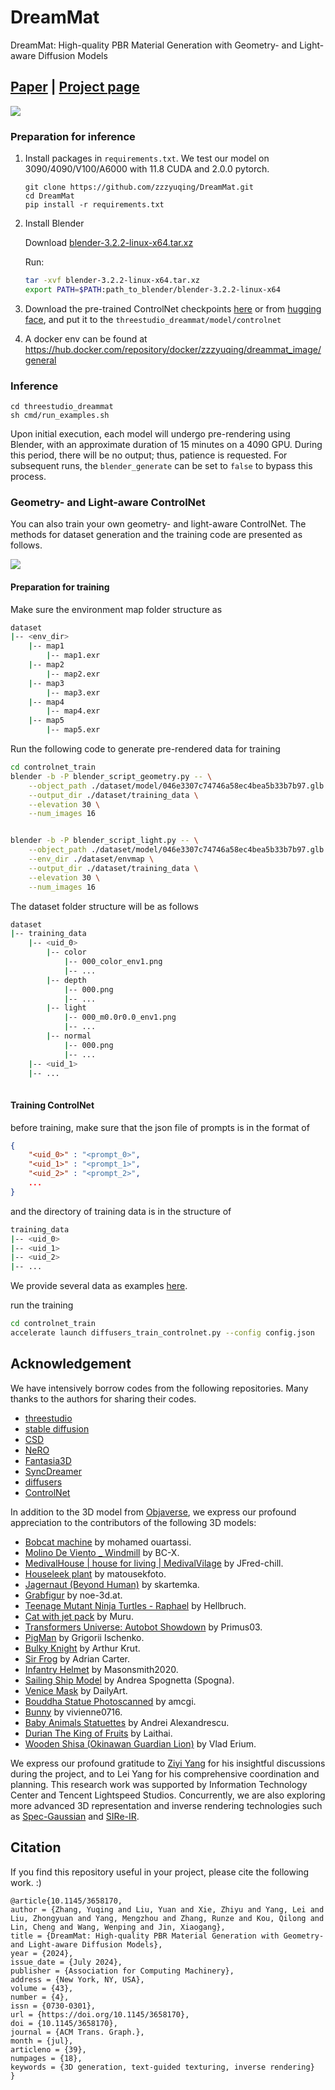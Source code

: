 # DreamMat
DreamMat: High-quality PBR Material Generation with Geometry- and Light-aware Diffusion Models
## [Paper](https://arxiv.org/abs/2405.17176) | [Project page](https://zzzyuqing.github.io/dreammat.github.io/)

![](assets/teaser.png)

### Preparation for inference
1. Install packages in `requirements.txt`.
    We test our model on 3090/4090/V100/A6000 with 11.8 CUDA and 2.0.0 pytorch.
    ```
    git clone https://github.com/zzzyuqing/DreamMat.git
    cd DreamMat
    pip install -r requirements.txt
    ```
2. Install Blender 

    Download [blender-3.2.2-linux-x64.tar.xz](https://download.blender.org/release/Blender3.2/)
    
    Run:
    ```bash
    tar -xvf blender-3.2.2-linux-x64.tar.xz
    export PATH=$PATH:path_to_blender/blender-3.2.2-linux-x64
    ```


3. Download the pre-trained ControlNet checkpoints [here](https://pan.zju.edu.cn/share/78d6588ec65bcfa432ed22d262) or from [hugging face](https://huggingface.co/zzzyuqing/light-geo-controlnet), and put it to the `threestudio_dreammat/model/controlnet`
4. A docker env can be found at https://hub.docker.com/repository/docker/zzzyuqing/dreammat_image/general

### Inference

```
cd threestudio_dreammat
sh cmd/run_examples.sh
```

Upon initial execution, each model will undergo pre-rendering using Blender, with an approximate duration of 15 minutes on a 4090 GPU. During this period, there will be no output; thus, patience is requested. For subsequent runs, the `blender_generate` can be set to `false` to bypass this process.
### Geometry- and Light-aware ControlNet
You can also train your own geometry- and light-aware ControlNet. The methods for dataset generation and the training code are presented as follows.

![](assets/pipeline_controlnet.png)
#### Preparation for training
Make sure the environment map folder structure as
```bash
dataset
|-- <env_dir>
    |-- map1
        |-- map1.exr
    |-- map2
        |-- map2.exr
    |-- map3
        |-- map3.exr
    |-- map4
        |-- map4.exr
    |-- map5
        |-- map5.exr
```

Run the following code to generate pre-rendered data for training
```bash
cd controlnet_train
blender -b -P blender_script_geometry.py -- \
    --object_path ./dataset/model/046e3307c74746a58ec4bea5b33b7b97.glb \
    --output_dir ./dataset/training_data \
    --elevation 30 \
    --num_images 16


blender -b -P blender_script_light.py -- \
    --object_path ./dataset/model/046e3307c74746a58ec4bea5b33b7b97.glb \
    --env_dir ./dataset/envmap \
    --output_dir ./dataset/training_data \
    --elevation 30 \
    --num_images 16
```

The dataset folder structure will be as follows
```bash
dataset
|-- training_data
    |-- <uid_0>
        |-- color
            |-- 000_color_env1.png
            |-- ...
        |-- depth
            |-- 000.png
            |-- ...
        |-- light
            |-- 000_m0.0r0.0_env1.png
            |-- ...
        |-- normal
            |-- 000.png
            |-- ...
    |-- <uid_1>
    |-- ...
    
```

#### Training ControlNet

before training, make sure that the json file of prompts is in the format of 
```json
{
    "<uid_0>" : "<prompt_0>",
    "<uid_1>" : "<prompt_1>",
    "<uid_2>" : "<prompt_2>",
    ...
}
```


and the directory of training data is in the structure of
```bash
training_data
|-- <uid_0>
|-- <uid_1>
|-- <uid_2>
|-- ...

```
We provide several data as examples [here](https://pan.zju.edu.cn/share/b1724c30e0b5a3a9861a58570e).

run the training
```bash
cd controlnet_train
accelerate launch diffusers_train_controlnet.py --config config.json 
```


## Acknowledgement
We have intensively borrow codes from the following repositories. Many thanks to the authors for sharing their codes.
- [threestudio](https://github.com/threestudio-project/threestudio)
- [stable diffusion](https://github.com/CompVis/stable-diffusion)
- [CSD](https://github.com/CVMI-Lab/Classifier-Score-Distillation)
- [NeRO](https://github.com/liuyuan-pal/NeRO)
- [Fantasia3D](https://github.com/Gorilla-Lab-SCUT/Fantasia3D)
- [SyncDreamer](https://github.com/liuyuan-pal/SyncDreamer)
- [diffusers](https://github.com/huggingface/diffusers)
- [ControlNet](https://github.com/lllyasviel/ControlNet)

In addition to the 3D model from [Objaverse](https://objaverse.allenai.org/), we express our profound appreciation to the contributors of the following 3D models:
- [Bobcat machine](https://sketchfab.com/3d-models/bobcat-machine-7845344823cb4cdcb99963f561e5d866) by mohamed ouartassi.
- [Molino De Viento \_ Windmill](https://sketchfab.com/3d-models/molino-de-viento---windmill-2ea0a5296d4b49dbad71ce1975c0e3ff) by BC-X.
- [MedivalHouse | house for living | MedivalVilage](https://sketchfab.com/3d-models/medivalhousehouse-for-livingmedivalvilage-ba53607959b0476fb719043c406bc245) by JFred-chill.
- [Houseleek plant](https://sketchfab.com/3d-models/houseleek-plant-70679a304b324ca8941c214875acf6a9) by matousekfoto.
- [Jagernaut (Beyond Human)](https://sketchfab.com/3d-models/jagernaut-beyond-human-977e3a466dbc4c859071e342c6b6151e) by skartemka.
- [Grabfigur](https://sketchfab.com/3d-models/grabfigur-fbd44dd62766450abefaa0e43941633e) by noe-3d.at.
- [Teenage Mutant Ninja Turtles - Raphael](https://sketchfab.com/3d-models/teenage-mutant-ninja-turtles-raphael-191f64c3a6a44218a98a4d93f44229a9) by Hellbruch. 
- [Cat with jet pack](https://sketchfab.com/3d-models/cat-with-jet-pack-9afc8fd58c0d4f7d827f2007d6ac1e80) by Muru.
- [Transformers Universe: Autobot Showdown](https://sketchfab.com/3d-models/transformers-universe-autobot-showdown-7a3f2d273f354b29b31f247beb62d973) by Primus03.
- [PigMan](https://sketchfab.com/3d-models/pigman-f7597d3af7224f7e890710ac27d4d597) by Grigorii Ischenko.
- [Bulky Knight](https://sketchfab.com/3d-models/bulky-knight-002a90cbf12941b792f9685546a7502c) by Arthur Krut.
- [Sir Frog](https://sketchfab.com/3d-models/sir-frog-chrono-trigger-0af0c15e947143be8fab274841764bf1) by Adrian Carter.
- [Infantry Helmet](https://sketchfab.com/3d-models/infantry-helmet-ba3a571a8077417f80ae0e06150c91d2) by Masonsmith2020.
- [Sailing Ship Model](https://sketchfab.com/3d-models/sailing-ship-model-ac65e0168e8c423db9c9fdc71397c84e) by Andrea Spognetta (Spogna). 
- [Venice Mask](https://sketchfab.com/3d-models/venice-mask-4aace12762ee44cf97d934a6ced12e65) by DailyArt.
- [Bouddha Statue Photoscanned](https://sketchfab.com/3d-models/bouddha-statue-photoscanned-2d71e5b04f184ef89130eb26bc726add) by amcgi.
- [Bunny](https://sketchfab.com/3d-models/bunny-c362411a4a744b6bb18ce4ffcf4e7f43) by vivienne0716.
- [Baby Animals Statuettes](https://sketchfab.com/3d-models/baby-animals-statuettes-cadc2617612d47468e92360960583dc9) by Andrei Alexandrescu.
- [Durian The King of Fruits](https://sketchfab.com/3d-models/durian-the-king-of-fruits-62cc563e52514fa9b2e3dfdfc09e5377) by Laithai.
- [Wooden Shisa (Okinawan Guardian Lion)](https://www.artstation.com/artwork/LVvnk) by Vlad Erium.

We express our profound gratitude to [Ziyi Yang](https://github.com/ingra14m) for his insightful discussions during the project, and to Lei Yang for his comprehensive coordination and planning. This research work was supported by Information Technology Center and Tencent Lightspeed Studios.
Concurrently, we are also exploring more advanced 3D representation and inverse rendering technologies such as [Spec-Gaussian](https://github.com/ingra14m/Specular-Gaussians) and [SIRe-IR](https://github.com/ingra14m/SIRe-IR).

## Citation
If you find this repository useful in your project, please cite the following work. :)
```
@article{10.1145/3658170,
author = {Zhang, Yuqing and Liu, Yuan and Xie, Zhiyu and Yang, Lei and Liu, Zhongyuan and Yang, Mengzhou and Zhang, Runze and Kou, Qilong and Lin, Cheng and Wang, Wenping and Jin, Xiaogang},
title = {DreamMat: High-quality PBR Material Generation with Geometry- and Light-aware Diffusion Models},
year = {2024},
issue_date = {July 2024},
publisher = {Association for Computing Machinery},
address = {New York, NY, USA},
volume = {43},
number = {4},
issn = {0730-0301},
url = {https://doi.org/10.1145/3658170},
doi = {10.1145/3658170},
journal = {ACM Trans. Graph.}, 
month = {jul}, 
articleno = {39}, 
numpages = {18},
keywords = {3D generation, text-guided texturing, inverse rendering}
}
```
